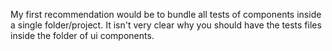 My first recommendation would be to bundle all tests of components inside a single folder/project.
It isn't very clear why you should have the tests files inside the folder of ui components.
